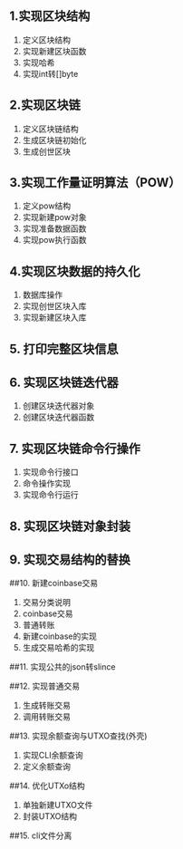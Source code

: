 ## 1.实现区块结构
1. 定义区块结构
2. 实现新建区块函数
3. 实现哈希
4. 实现int转[]byte

## 2.实现区块链
1. 定义区块链结构
2. 生成区块链初始化
3. 生成创世区块

## 3.实现工作量证明算法（POW）
1. 定义pow结构
2. 实现新建pow对象
3. 实现准备数据函数
4. 实现pow执行函数

## 4.实现区块数据的持久化
1. 数据库操作
2. 实现创世区块入库
3. 实现新建区块入库

## 5. 打印完整区块信息

## 6. 实现区块链迭代器
1. 创建区块迭代器对象
2. 创建区块迭代器函数

## 7. 实现区块链命令行操作
1. 实现命令行接口
2. 命令操作实现
3. 实现命令行运行

## 8. 实现区块链对象封装

## 9. 实现交易结构的替换

##10. 新建coinbase交易
1. 交易分类说明
2. coinbase交易
3. 普通转账
4. 新建coinbase的实现
5. 生成交易哈希的实现

##11. 实现公共的json转slince

##12. 实现普通交易
1. 生成转账交易
2. 调用转账交易

##13. 实现余额查询与UTXO查找(外壳)
1. 实现CLI余额查询
2. 定义余额查询

##14. 优化UTXo结构
1. 单独新建UTXO文件
2. 封装UTXO结构

##15. cli文件分离

